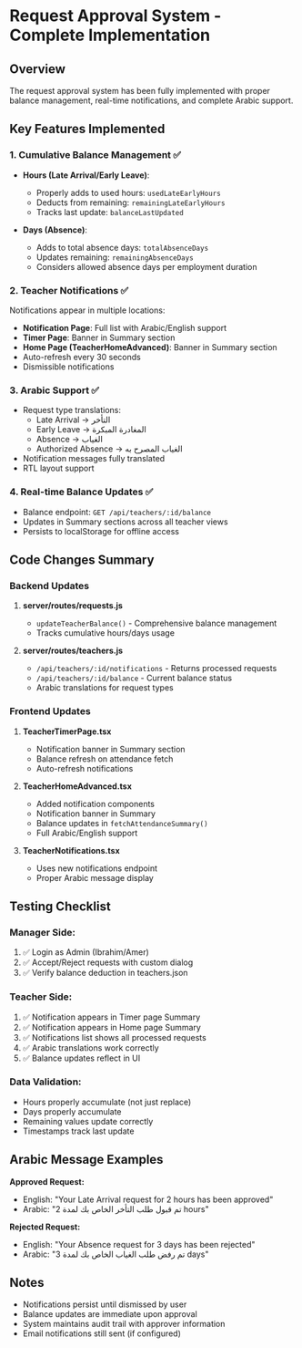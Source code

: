 # Request Approval System - Complete Implementation

## Overview
The request approval system has been fully implemented with proper balance management, real-time notifications, and complete Arabic support.

## Key Features Implemented

### 1. Cumulative Balance Management ✅
- **Hours (Late Arrival/Early Leave)**:
  - Properly adds to used hours: `usedLateEarlyHours`
  - Deducts from remaining: `remainingLateEarlyHours`
  - Tracks last update: `balanceLastUpdated`
  
- **Days (Absence)**:
  - Adds to total absence days: `totalAbsenceDays`
  - Updates remaining: `remainingAbsenceDays`
  - Considers allowed absence days per employment duration

### 2. Teacher Notifications ✅
Notifications appear in multiple locations:
- **Notification Page**: Full list with Arabic/English support
- **Timer Page**: Banner in Summary section
- **Home Page (TeacherHomeAdvanced)**: Banner in Summary section
- Auto-refresh every 30 seconds
- Dismissible notifications

### 3. Arabic Support ✅
- Request type translations:
  - Late Arrival → التأخر
  - Early Leave → المغادرة المبكرة
  - Absence → الغياب
  - Authorized Absence → الغياب المصرح به
- Notification messages fully translated
- RTL layout support

### 4. Real-time Balance Updates ✅
- Balance endpoint: `GET /api/teachers/:id/balance`
- Updates in Summary sections across all teacher views
- Persists to localStorage for offline access

## Code Changes Summary

### Backend Updates
1. **server/routes/requests.js**
   - `updateTeacherBalance()` - Comprehensive balance management
   - Tracks cumulative hours/days usage

2. **server/routes/teachers.js**
   - `/api/teachers/:id/notifications` - Returns processed requests
   - `/api/teachers/:id/balance` - Current balance status
   - Arabic translations for request types

### Frontend Updates
1. **TeacherTimerPage.tsx**
   - Notification banner in Summary section
   - Balance refresh on attendance fetch
   - Auto-refresh notifications

2. **TeacherHomeAdvanced.tsx**
   - Added notification components
   - Notification banner in Summary
   - Balance updates in `fetchAttendanceSummary()`
   - Full Arabic/English support

3. **TeacherNotifications.tsx**
   - Uses new notifications endpoint
   - Proper Arabic message display

## Testing Checklist

### Manager Side:
1. ✅ Login as Admin (Ibrahim/Amer)
2. ✅ Accept/Reject requests with custom dialog
3. ✅ Verify balance deduction in teachers.json

### Teacher Side:
1. ✅ Notification appears in Timer page Summary
2. ✅ Notification appears in Home page Summary
3. ✅ Notifications list shows all processed requests
4. ✅ Arabic translations work correctly
5. ✅ Balance updates reflect in UI

### Data Validation:
- Hours properly accumulate (not just replace)
- Days properly accumulate
- Remaining values update correctly
- Timestamps track last update

## Arabic Message Examples

**Approved Request:**
- English: "Your Late Arrival request for 2 hours has been approved"
- Arabic: "تم قبول طلب التأخر الخاص بك لمدة 2 hours"

**Rejected Request:**
- English: "Your Absence request for 3 days has been rejected"
- Arabic: "تم رفض طلب الغياب الخاص بك لمدة 3 days"

## Notes
- Notifications persist until dismissed by user
- Balance updates are immediate upon approval
- System maintains audit trail with approver information
- Email notifications still sent (if configured)